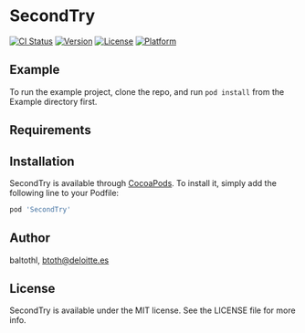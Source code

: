 # SecondTry

[![CI Status](https://img.shields.io/travis/baltothl/SecondTry.svg?style=flat)](https://travis-ci.org/baltothl/SecondTry)
[![Version](https://img.shields.io/cocoapods/v/SecondTry.svg?style=flat)](https://cocoapods.org/pods/SecondTry)
[![License](https://img.shields.io/cocoapods/l/SecondTry.svg?style=flat)](https://cocoapods.org/pods/SecondTry)
[![Platform](https://img.shields.io/cocoapods/p/SecondTry.svg?style=flat)](https://cocoapods.org/pods/SecondTry)

## Example

To run the example project, clone the repo, and run `pod install` from the Example directory first.

## Requirements

## Installation

SecondTry is available through [CocoaPods](https://cocoapods.org). To install
it, simply add the following line to your Podfile:

```ruby
pod 'SecondTry'
```

## Author

baltothl, btoth@deloitte.es

## License

SecondTry is available under the MIT license. See the LICENSE file for more info.
